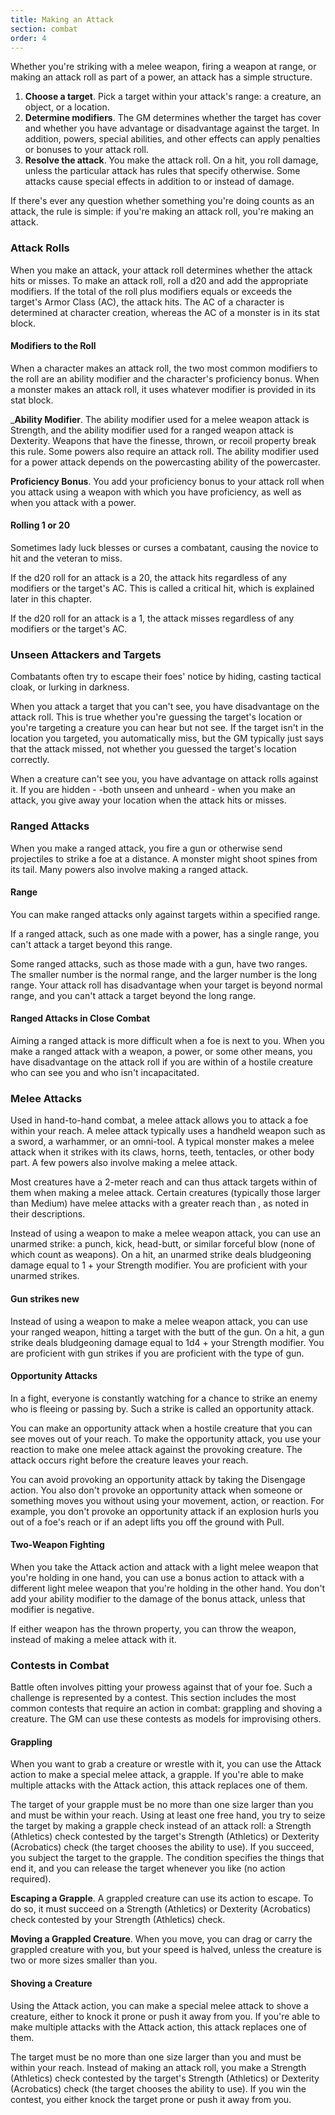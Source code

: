 ```yaml
---
title: Making an Attack
section: combat
order: 4
---
```

Whether you're striking with a melee weapon, firing a weapon at range, or making an attack roll as part of a power, an
attack has a simple structure.

1. __Choose a target__. Pick a target within your attack's range: a creature, an object, or a location.
2. __Determine modifiers__. The GM determines whether the target has cover and whether you have advantage or disadvantage
against the target. In addition, powers, special abilities, and other effects can apply penalties or bonuses to your attack roll.
3. __Resolve the attack__. You make the attack roll. On a hit, you roll damage, unless the particular attack has rules
that specify otherwise. Some attacks cause special effects in addition to or instead of damage.

If there's ever any question whether something you're doing counts as an attack, the rule is simple: if you're making an
attack roll, you're making an attack.



### Attack Rolls
When you make an attack, your attack roll determines whether the attack hits or misses. To make an attack roll, roll a
d20 and add the appropriate modifiers. If the total of the roll plus modifiers equals or exceeds the target's Armor Class
(AC), the attack hits. The AC of a character is determined at character creation, whereas the AC of a monster is in its
stat block.

#### Modifiers to the Roll
When a character makes an attack roll, the two most common modifiers to the roll are an ability modifier and the character's
proficiency bonus. When a monster makes an attack roll, it uses whatever modifier is provided in its stat block.

___Ability Modifier__. The ability modifier used for a melee weapon attack is Strength, and the ability modifier used for
a ranged weapon attack is Dexterity. Weapons that have the finesse, thrown, or recoil property break this rule. Some powers
also require an attack roll. The ability modifier used for a power attack depends on the powercasting ability of the powercaster.

__Proficiency Bonus__. You add your proficiency bonus to your attack roll when you attack using a weapon with which you
have proficiency, as well as when you attack with a power.

#### Rolling 1 or 20
Sometimes lady luck blesses or curses a combatant, causing the novice to hit and the veteran to miss.

If the d20 roll for an attack is a 20, the attack hits regardless of any modifiers or the target's AC. This is called a
critical hit, which is explained later in this chapter.

If the d20 roll for an attack is a 1, the attack misses regardless of any modifiers or the target's AC.



### Unseen Attackers and Targets
Combatants often try to escape their foes' notice by hiding, casting tactical cloak, or lurking in darkness.

When you attack a target that you can't see, you have disadvantage on the attack roll. This is true whether you're guessing
the target's location or you're targeting a creature you can hear but not see. If the target isn't in the location you
targeted, you automatically miss, but the GM typically just says that the attack missed, not whether you guessed the
target's location correctly.

When a creature can't see you, you have advantage on attack rolls against it. If you are hidden - -both unseen and
unheard - when you make an attack, you give away your location when the attack hits or misses.



### Ranged Attacks
When you make a ranged attack, you fire a gun or otherwise send projectiles to strike a foe at a distance. A monster might
shoot spines from its tail. Many powers also involve making a ranged attack.

#### Range
You can make ranged attacks only against targets within a specified range.

If a ranged attack, such as one made with a power, has a single range, you can't attack a target beyond this range.

Some ranged attacks, such as those made with a gun, have two ranges. The smaller number is the normal range, and the larger
number is the long range. Your attack roll has disadvantage when your target is beyond normal range, and you can't attack
a target beyond the long range.

#### Ranged Attacks in Close Combat
Aiming a ranged attack is more difficult when a foe is next to you. When you make a ranged attack with a weapon, a power,
or some other means, you have disadvantage on the attack roll if you are within <me-distance length="5" /> of a hostile creature who can
see you and who isn't incapacitated.



### Melee Attacks
Used in hand-to-hand combat, a melee attack allows you to attack a foe within your reach. A melee attack typically uses a
handheld weapon such as a sword, a warhammer, or an omni-tool. A typical monster makes a melee attack when it strikes
with its claws, horns, teeth, tentacles, or other body part. A few powers also involve making a melee attack.

Most creatures have a 2-meter reach and can thus attack targets within <me-distance length="5" /> of them when making a melee attack. Certain
creatures (typically those larger than Medium) have melee attacks with a greater reach than <me-distance length="5" />, as noted in their descriptions.

Instead of using a weapon to make a melee weapon attack, you can use an unarmed strike: a punch, kick, head-butt, or similar
forceful blow (none of which count as weapons). On a hit, an unarmed strike deals bludgeoning damage equal to 1 + your
Strength modifier. You are proficient with your unarmed strikes.

#### Gun strikes <v-chip color="info" small>new</v-chip>
Instead of using a weapon to make a melee weapon attack, you can use your ranged weapon, hitting a target with the butt of
the gun. On a hit, a gun strike deals bludgeoning damage equal to 1d4 + your Strength modifier. You are proficient with
gun strikes if you are proficient with the type of gun.

#### Opportunity Attacks
In a fight, everyone is constantly watching for a chance to strike an enemy who is fleeing or passing by. Such a
strike is called an opportunity attack.

You can make an opportunity attack when a hostile creature that you can see moves out of your reach. To make the
opportunity attack, you use your reaction to make one melee attack against the provoking creature. The attack occurs
right before the creature leaves your reach.

You can avoid provoking an opportunity attack by taking the Disengage action. You also don't provoke an opportunity
attack when someone or something moves you without using your movement, action, or reaction. For example, you don't provoke
an opportunity attack if an explosion hurls you out of a foe's reach or if an adept lifts you off the ground with Pull.

#### Two-Weapon Fighting
When you take the Attack action and attack with a light melee weapon that you're holding in one hand, you can use a
bonus action to attack with a different light melee weapon that you're holding in the other hand. You don't add your
ability modifier to the damage of the bonus attack, unless that modifier is negative.

If either weapon has the thrown property, you can throw the weapon, instead of making a melee attack with it.



### Contests in Combat
Battle often involves pitting your prowess against that of your foe. Such a challenge is represented by a contest. This
section includes the most common contests that require an action in combat: grappling and shoving a creature. The
GM can use these contests as models for improvising others.

#### Grappling
When you want to grab a creature or wrestle with it, you can use the Attack action to make a special melee attack, a grapple.
If you're able to make multiple attacks with the Attack action, this attack replaces one of them.

The target of your grapple must be no more than one size larger than you and must be within your reach. Using at least
one free hand, you try to seize the target by making a grapple check instead of an attack roll: a Strength (Athletics)
check contested by the target's Strength (Athletics) or Dexterity (Acrobatics) check (the target chooses the ability to use).
If you succeed, you subject the target to the grapple. The condition specifies the things that end it,
and you can release the target whenever you like (no action required).

__Escaping a Grapple__. A grappled creature can use its action to escape. To do so, it must succeed on a Strength (Athletics)
or Dexterity (Acrobatics) check contested by your Strength (Athletics) check.

__Moving a Grappled Creature__. When you move, you can drag or carry the grappled creature with you, but your speed is
halved, unless the creature is two or more sizes smaller than you.

#### Shoving a Creature
Using the Attack action, you can make a special melee attack to shove a creature, either to knock it prone or push it
away from you. If you're able to make multiple attacks with the Attack action, this attack replaces one of them.

The target must be no more than one size larger than you and must be within your reach. Instead of making an attack roll,
you make a Strength (Athletics) check contested by the target's Strength (Athletics) or Dexterity (Acrobatics) check
(the target chooses the ability to use). If you win the contest, you either knock the target prone or push it <me-distance length="5" />
away from you.

<me-source-reference pages="94-96"></me-source-reference>
